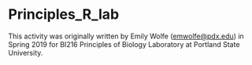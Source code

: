 # Principles_R_lab

This activity was originally written by Emily Wolfe (emwolfe@pdx.edu) in Spring 2019 for BI216 Principles of Biology Laboratory at Portland State University.